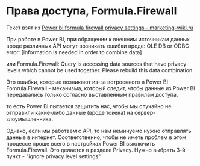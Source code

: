 

Права доступа, Formula.Firewall
===============================

Текст взят из [Power bi formula firewall privacy settings -
marketing-wiki.ru](http://marketing-wiki.ru/wiki/Power_bi_formula_firewall_privacy_settings)

При работе в Power BI, при обращении к внешним источникам данных вроде
различных API могут возникать ошибки вроде: OLE DB or ODBC error:
\[information is needed in order to combine data\]

или Formula.Firewall: Query is accessing data sources that have privacy
levels which cannot be used together. Please rebuild this data
combination

Это ошибки, которые возникают из-за встроенного в Power BI
Fomrula.Firewall - механизма, который следит, чтобы данные из Power BI
передавались только согласно выставленным правилам доступа.

то есть Power Bi пытается защитить нас, чтобы мы случайно не отправили
какие-либо данные (вроде токена) на сервер-злоумышленника.

Однако, если мы работаем с API, то нам неминуемо нужно отправлять данные
в интернет. Соответственно, чтобы не иметь проблем в этом процессе проще
всего в настройках Power BI выключить Formula.Firewall. Это делается в
разделе Privacy. Нужно выбрать 3-й пункт - "ignore privacy level
settings"


